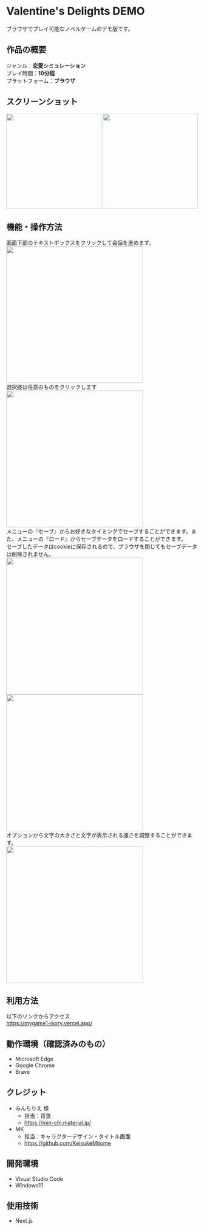 # Valentine's Delights DEMO
ブラウザでプレイ可能なノベルゲームのデモ版です。

## 作品の概要
ジャンル：**恋愛シミュレーション**   
プレイ時間：**10分程**  
プラットフォーム：**ブラウザ**  

## スクリーンショット
<img src="https://github.com/KeisukeMitome/mygame1/assets/107669579/7bad744e-cb15-4f1c-9c6f-681e4567215c" width="250px">
<img src="https://github.com/KeisukeMitome/mygame1/assets/107669579/049e1735-8cb0-4bff-abcf-4dea18739dab" width="250px">


## 機能・操作方法
画面下部のテキストボックスをクリックして会話を進めます。  
<img src="https://github.com/KeisukeMitome/mygame1/assets/107669579/50fdade9-08d9-400c-9481-f0beb47bbc20" width="360px">  
選択肢は任意のものをクリックします  
<img src="https://github.com/KeisukeMitome/mygame1/assets/107669579/888dbce4-707b-4cd9-bbba-017b5f5ebdbc" width="360px">  
メニューの『セーブ』からお好きなタイミングでセーブすることができます。また、メニューの『ロード』からセーブデータをロードすることができます。  
セーブしたデータはcookieに保存されるので、ブラウザを閉じてもセーブデータは削除されません。  
<img src="https://github.com/KeisukeMitome/mygame1/assets/107669579/8e64054c-53d6-49d2-aaf8-24df3bcf9a0f" width="360px">
<img src="https://github.com/KeisukeMitome/mygame1/assets/107669579/822151f7-21a7-473e-ab9a-89375b86236d" width="360px">  
オプションから文字の大きさと文字が表示される速さを調整することができます。  
<img src="https://github.com/KeisukeMitome/mygame1/assets/107669579/d38d5d34-1d29-42d8-a40f-5c4089908936" width="360px">  

## 利用方法
以下のリンクからアクセス  
https://mygame1-ivory.vercel.app/

## 動作環境（確認済みのもの）
- Microsoft Edge
- Google Chrome
- Brave

## クレジット
- みんちりえ 様
  - 担当：背景
  - https://min-chi.material.jp/
- MK
  - 担当：キャラクターデザイン・タイトル画面
  - https://github.com/KeisukeMitome

## 開発環境
- Visual Studio Code
- Windows11

## 使用技術 
- Next.js
